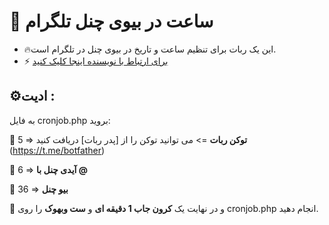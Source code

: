 # 🤖 ساعت در بیوی چنل تلگرام
- 🔥این یک ربات برای تنظیم ساعت و تاریخ در بیوی چنل در تلگرام است.
- ⚡️ [برای ارتباط با نویسنده اینجا کلیک کنید](https://t.me/ixAmirCom)

## ⚙️ادیت :
به فایل cronjob.php بروید:

📌 5 => **توکن ربات** => می توانید توکن را از [پدر ربات] دریافت کنید (https://t.me/botfather)

📌 6 => **آیدی چنل با @**

📌 36 => **بیو چنل**

📌 و در نهایت یک **کرون جاب 1 دقیقه ای** و **ست وبهوک** را روی cronjob.php انجام دهید.
